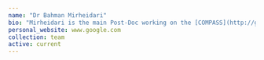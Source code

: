 ```yaml
---
name: "Dr Bahman Mirheidari"
bio: "Mirheidari is the main Post-Doc working on the [COMPASS](http://google.com) project which aims to further develop the cognitive assessment system he piloted in his phd for stroke survivors."
personal_website: www.google.com
collection: team
active: current
---
```

